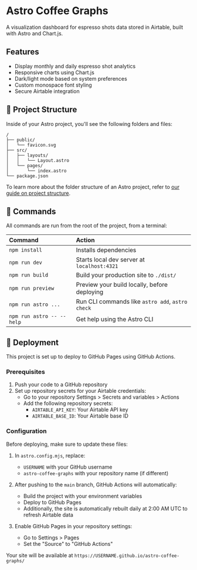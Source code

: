 # Astro Coffee Graphs

A visualization dashboard for espresso shots data stored in Airtable, built with Astro and Chart.js.

## Features

- Display monthly and daily espresso shot analytics
- Responsive charts using Chart.js
- Dark/light mode based on system preferences
- Custom monospace font styling
- Secure Airtable integration

## 🚀 Project Structure

Inside of your Astro project, you'll see the following folders and files:

```text
/
├── public/
│   └── favicon.svg
├── src/
│   ├── layouts/
│   │   └── Layout.astro
│   └── pages/
│       └── index.astro
└── package.json
```

To learn more about the folder structure of an Astro project, refer to [our guide on project structure](https://docs.astro.build/en/basics/project-structure/).

## 🧞 Commands

All commands are run from the root of the project, from a terminal:

| Command                   | Action                                           |
| :------------------------ | :----------------------------------------------- |
| `npm install`             | Installs dependencies                            |
| `npm run dev`             | Starts local dev server at `localhost:4321`      |
| `npm run build`           | Build your production site to `./dist/`          |
| `npm run preview`         | Preview your build locally, before deploying     |
| `npm run astro ...`       | Run CLI commands like `astro add`, `astro check` |
| `npm run astro -- --help` | Get help using the Astro CLI                     |

## 🚀 Deployment

This project is set up to deploy to GitHub Pages using GitHub Actions.

### Prerequisites

1. Push your code to a GitHub repository
2. Set up repository secrets for your Airtable credentials:
   - Go to your repository Settings > Secrets and variables > Actions
   - Add the following repository secrets:
     - `AIRTABLE_API_KEY`: Your Airtable API key
     - `AIRTABLE_BASE_ID`: Your Airtable base ID

### Configuration

Before deploying, make sure to update these files:

1. In `astro.config.mjs`, replace:
   - `USERNAME` with your GitHub username
   - `astro-coffee-graphs` with your repository name (if different)

2. After pushing to the `main` branch, GitHub Actions will automatically:
   - Build the project with your environment variables
   - Deploy to GitHub Pages
   - Additionally, the site is automatically rebuilt daily at 2:00 AM UTC to refresh Airtable data

3. Enable GitHub Pages in your repository settings:
   - Go to Settings > Pages
   - Set the "Source" to "GitHub Actions"

Your site will be available at `https://USERNAME.github.io/astro-coffee-graphs/`
